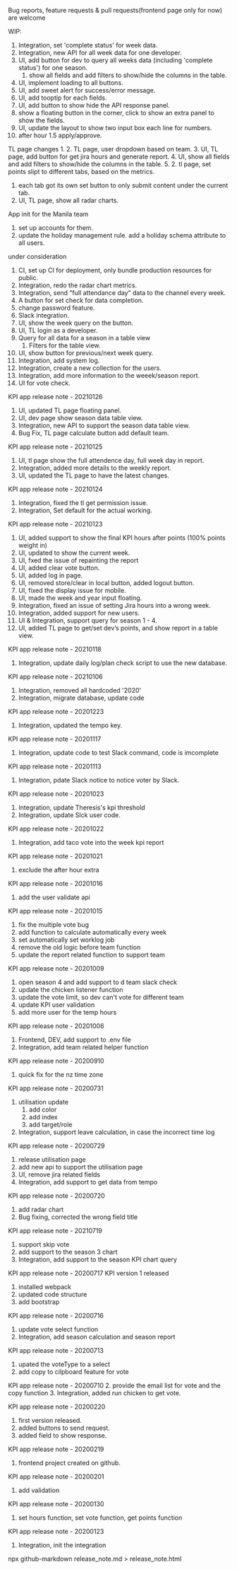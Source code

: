 Bug reports, feature requests & pull requests(frontend page only for now) are welcome

WIP:
1. Integration, set 'complete status' for week data.
8. Integration, new API for all week data for one developer.
11. UI, add button for dev to query all weeks data (including 'complete status') for one season.
    1.  show all fields and add filters to show/hide the columns in the table.
12. UI, implement loading to all buttons.
13. UI, add sweet alert for success/error message.
14. UI, add tooptip for each fields.
15. UI, add button to show hide the API response panel.
   1. show a floating button in the corner, click to show an extra panel to show the fields.
16. UI, update the layout to show two input box each line for numbers.
17. after hour 1.5 apply/approve.
    

TL page changes
1. 
2. TL page, user dropdown based on team.
3. UI, TL page, add button for get jira hours and generate report.
4. UI, show all fields and add filters to show/hide the columns in the table.
5. 2. tl page, set points slipt to different tabs, based on the metrics.
   1. each tab got its own set button to only submit content under the current tab.
6. UI, TL page, show all radar charts.

App init for the Manila team
1. set up accounts for them.
2. update the holiday management rule. add a holiday schema attribute to all users.

under consideration
1. CI, set up CI for deployment, only bundle production resources for public.
2. Integration, redo the radar chart metrics.
3. Integration, send "full attendance day" data to the channel every week.
4. A button for set check for data completion.
5. change password feature.
6. Slack integration.
7. UI, show the week query on the button.
8. UI, TL login as a developer.
9.  Query for all data for  a season in a table view
    1. Filters for the table view.
10. UI, show button for previous/next week query.
11. Integration, add system log.
12. Integration, create a new collection for the users.
13. Integration, add more information to the weeek/season report.
14. UI for vote check.

KPI app release note - 20210126
1. UI, updated TL page floating panel.
2. UI, dev page show season data table view.
3. Integration, new API to support the season data table view.
4. Bug Fix, TL page calculate button add default team.

KPI app release note - 20210125
1. UI, tl page show the full attendence day, full week day in report.
2. Integration, added more details to the weekly report.
3. UI, updated the TL page to have the latest changes.

KPI app release note - 20210124

1. Integration, fixed the tl get permission issue.
2. Integration, Set default for the actual working.

KPI app release note - 20210123
1. UI, added support to show the final KPI hours after points (100% points weight in)
2. UI, updated to show the current week.
3. UI, fxed the issue of repainting the report
4. UI, added clear vote button.
5. UI, added log in page.
6. UI, removed store/clear in local button, added logout button.
7. UI, fixed the display issue for mobile.
8. UI, made the week and year input floating.
10. Integration, fixed an issue of setting Jira hours into a wrong week.
11. Integration, added support for new users.
12. UI & Integration, support query for season 1 - 4.
13. UI, added TL page to get/set dev’s points, and show report in a table view. 

KPI app release note - 20210118
1. Integration, update daily log/plan check script to use the new database.

KPI app release note - 20210106
1. Integration, removed all hardcoded '2020'
2. Integration, migrate database, update code

KPI app release note - 20201223
1. Integration, updated the tempo key.

KPI app release note - 20201117
1. Integration, update code to test Slack command, code is imcomplete

KPI app release note - 20201113
1. Integration, pdate Slack notice to notice voter by Slack.

KPI app release note - 20201023
1. Integration, update Theresis's kpi threshold
2. Integration, update Slck user code.

KPI app release note - 20201022
1. Integration, add taco vote into the week kpi report

KPI app release note - 20201021
1. exclude the after hour extra

KPI app release note - 20201016
1. add the user validate api

KPI app release note - 20201015
1. fix the multiple vote bug
2. add function to calculate automatically every week
3. set automatically set worklog job
4. remove the old logic before team function
5. update the report related function to support team

KPI app release note - 20201009
1. open season 4 and add support to d team slack check
2. update the chicken listener function
3. update the vote limit, so dev can't vote for different team
4. update KPI user validation
5. add more user for the temp hours

KPI app release note - 20201006
1. Frontend, DEV, add support to .env file
2. Integration, add team related helper function

KPI app release note - 20200910
1. quick fix for the nz time zone

KPI app release note - 20200731
1. utilisation update
   1. add color
   2. add index
   3. add target/role
2. Integration, support leave calculation, in case the incorrect time log

KPI app release note - 20200729
1. release utilisation page
2. add new api to support the utilisation page
3. UI, remove jira related fields
4. Integration, add support to get data from tempo

KPI app release note - 20200720
1. add radar chart
2. Bug fixing, corrected the wrong field title

KPI app release note - 20210719
1. support skip vote
2. add support to the season 3 chart
3. Integration, add support to the season KPI chart query


KPI app release note - 20200717  KPI version 1 released
1. installed webpack
2. updated code structure
3. add bootstrap

KPI app release note - 20200716
1. update vote select function
2. Integration, add season calculation and season report


KPI app release note - 20200713
1. upated the voteType to a select
2. add copy to cilpboard feature for vote

KPI app release note - 20200710
2. provide the email list for vote and the copy function
3. Integration, added run chicken to get vote.


KPI app release note - 20200220
1. first version released.
2. added buttons to send request.
3. added field to show response.


KPI app release note - 20200219
1. frontend project created on github.

KPI app release note - 20200201
1. add validation

KPI app release note - 20200130
1. set hours function, set vote function, get points function


KPI app release note - 20200123
1. Integration, init the integration


npx github-markdown release_note.md > release_note.html